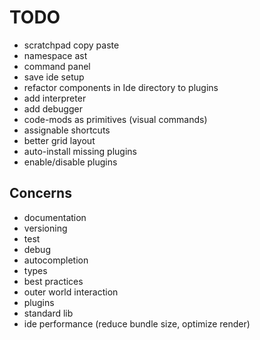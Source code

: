# TODO

* scratchpad copy paste
* namespace ast
* command panel
* save ide setup
* refactor components in Ide directory to plugins
* add interpreter
* add debugger
* code-mods as primitives (visual commands)
* assignable shortcuts
* better grid layout
* auto-install missing plugins
* enable/disable plugins

## Concerns

* documentation
* versioning
* test
* debug
* autocompletion
* types
* best practices
* outer world interaction
* plugins
* standard lib
* ide performance (reduce bundle size, optimize render)
